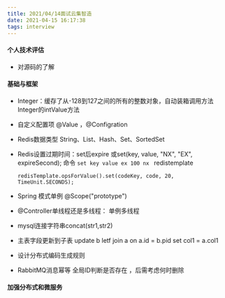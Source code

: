 ```yaml
---
title: 2021/04/14面试云集智造
date: 2021-04-15 16:17:38
tags: interview
---
```

#### 个人技术评估

- 对源码的了解



#### 基础与框架

- Integer：缓存了从-128到127之间的所有的整数对象，自动装箱调用方法Integer的intValue方法

- 自定义配置项 @Value ，@Configration

- Redis数据类型 String、List、Hash、Set、SortedSet

- Redis设置过期时间：set后expire 或set(key, value, "NX", "EX", expireSecond); 命令 `set key value ex 100 nx ` redistemplate

  ```
  redisTemplate.opsForValue().set(codeKey, code, 20, TimeUnit.SECONDS);
  ```

- Spring 模式单例 @Scope("prototype")

- @Controller单线程还是多线程： 单例多线程

- mysql连接字符串concat(str1,str2)

- 主表字段更新到子表 update b letf join a on a.id = b.pid set col1 = a.col1

- 设计分布式编码生成规则

- RabbitMQ消息幂等 全局ID判断是否存在 ，后需考虑何时删除



#### 加强分布式和微服务
